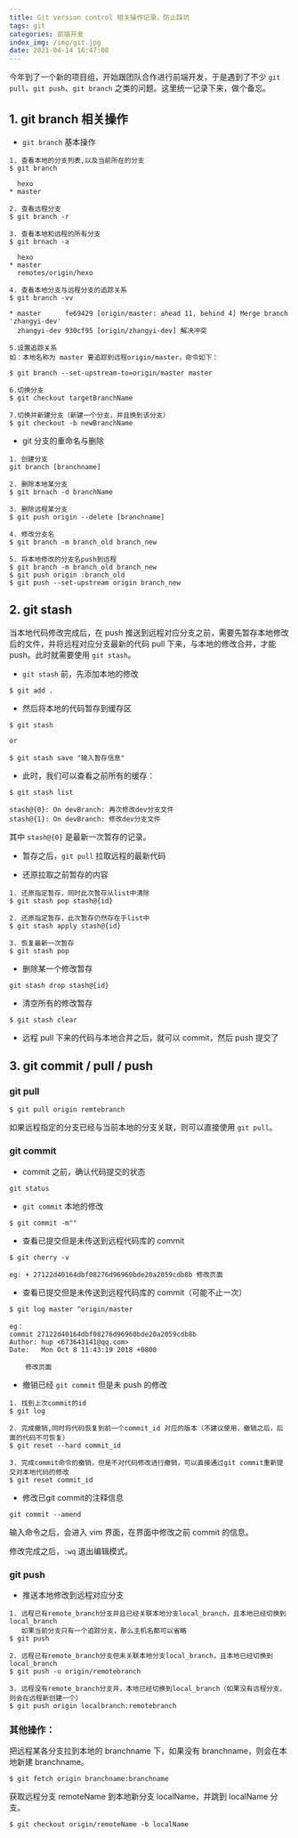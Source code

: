 ```yaml
---
title: Git version control 相关操作记录，防止踩坑
tags: git
categories: 前端开发
index_img: /img/git.jpg
date: 2021-04-14 16:47:08
---
```



今年到了一个新的项目组，开始跟团队合作进行前端开发，于是遇到了不少 `git pull`、`git push`、`git branch` 之类的问题。这里统一记录下来，做个备忘。

<!-- more -->

## 1. git branch 相关操作

- `git branch` 基本操作

```
1. 查看本地的分支列表,以及当前所在的分支
$ git branch

  hexo
* master

2. 查看远程分支
$ git branch -r

3. 查看本地和远程的所有分支
$ git brnach -a

  hexo
* master
  remotes/origin/hexo

4. 查看本地分支与远程分支的追踪关系
$ git branch -vv

* master      fe69429 [origin/master: ahead 11, behind 4] Merge branch 'zhangyi-dev'
  zhangyi-dev 930cf95 [origin/zhangyi-dev] 解决冲突

5.设置追踪关系
如：本地名称为 master 要追踪到远程origin/master，命令如下：

$ git branch --set-upstream-to=origin/master master

6.切换分支
$ git checkout targetBranchName

7.切换并新建分支（新建一个分支，并且换到该分支）
$ git checkout -b newBranchName
```

- git 分支的重命名与删除

```
1. 创建分支
git branch [branchname]

2. 删除本地某分支
$ git brnach -d branchName

3. 删除远程某分支
$ git push origin --delete [branchname]

4. 修改分支名
$ git branch -m branch_old branch_new

5. 将本地修改的分支名push到远程
$ git branch -m branch_old branch_new
$ git push origin :branch_old
$ git push --set-upstream origin branch_new
```

## 2. git stash

当本地代码修改完成后，在 push 推送到远程对应分支之前，需要先暂存本地修改后的文件，并将远程对应分支最新的代码 pull 下来，与本地的修改合并，才能 push。此时就需要使用 `git stash`。

- `git stash` 前，先添加本地的修改

```
$ git add .
```

- 然后将本地的代码暂存到缓存区

```
$ git stash

or

$ git stash save "输入暂存信息"
```

- 此时，我们可以查看之前所有的缓存：

```
$ git stash list

stash@{0}: On devBranch: 再次修改dev分支文件
stash@{1}: On devBranch: 修改dev分支文件
```

其中 `stash@{0}` 是最新一次暂存的记录。

- 暂存之后，`git pull` 拉取远程的最新代码

- 还原拉取之前暂存的内容

```
1. 还原指定暂存，同时此次暂存从list中清除
$ git stash pop stash@{id}

2. 还原指定暂存，此次暂存仍然存在于list中
$ git stash apply stash@{id}

3. 恢复最新一次暂存
$ git stash pop
```

- 删除某一个修改暂存

```
git stash drop stash@{id}
```

- 清空所有的修改暂存

```
$ git stash clear
```

- 远程 pull 下来的代码与本地合并之后，就可以 commit，然后 push 提交了

## 3. git commit / pull / push

### git pull

```
$ git pull origin remtebranch
```

如果远程指定的分支已经与当前本地的分支关联，则可以直接使用 `git pull`。

### git commit

- commit 之前，确认代码提交的状态

```
git status
```

- `git commit` 本地的修改

```
$ git commit -m""
```

- 查看已提交但是未传送到远程代码库的 commit

```
$ git cherry -v

eg: + 27122d40164dbf08276d96960bde20a2059cdb8b 修改页面
```

- 查看已提交但是未传送到远程代码库的 commit（可能不止一次）

```
$ git log master ^origin/master

eg：
commit 27122d40164dbf08276d96960bde20a2059cdb8b
Author: hup <673643141@qq.com>
Date:   Mon Oct 8 11:43:19 2018 +0800

    修改页面
```

- 撤销已经 `git commit` 但是未 push 的修改

```
1. 找到上次commit的id
$ git log

2. 完成撤销,同时将代码恢复到前一个commit_id 对应的版本（不建议使用，撤销之后，后面的代码不可恢复）
$ git reset --hard commit_id 

3. 完成commit命令的撤销，但是不对代码修改进行撤销，可以直接通过git commit重新提交对本地代码的修改
$ git reset commit_id
```

- 修改已git commit的注释信息

```
git commit --amend
```

输入命令之后，会进入 vim 界面，在界面中修改之前 commit 的信息。

修改完成之后，`:wq` 退出编辑模式。

### git push

- 推送本地修改到远程对应分支

```
1. 远程已有remote_branch分支并且已经关联本地分支local_branch，且本地已经切换到local_branch
   如果当前分支只有一个追踪分支，那么主机名都可以省略
$ git push

2. 远程已有remote_branch分支但未关联本地分支local_branch，且本地已经切换到local_branch
$ git push -u origin/remotebranch

3. 远程没有remote_branch分支并，本地已经切换到local_branch（如果没有远程分支，则会在远程新创建一个）
$ git push origin localbranch:remotebranch
```

### 其他操作：

把远程某各分支拉到本地的 branchname 下，如果没有 branchname，则会在本地新建 branchname。

```
$ git fetch origin branchname:branchname
```

获取远程分支 remoteName 到本地新分支 localName，并跳到 localName 分支。

```
$ git checkout origin/remoteName -b localName
```
